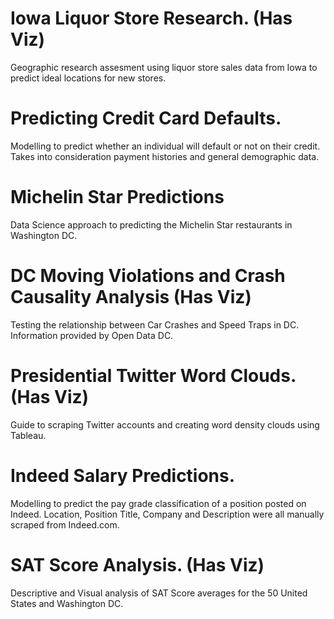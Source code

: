 # Iowa Liquor Store Research. (Has Viz)
Geographic research assesment using liquor store sales data from Iowa to predict ideal locations for new stores.

# Predicting Credit Card Defaults.
Modelling to predict whether an individual will default or not on their credit.  Takes into consideration payment histories and general demographic data.

# Michelin Star Predictions
Data Science approach to predicting the Michelin Star restaurants in Washington DC.

# DC Moving Violations and Crash Causality Analysis (Has Viz)
Testing the relationship between Car Crashes and Speed Traps in DC.  Information provided by Open Data DC.

# Presidential Twitter Word Clouds. (Has Viz)
Guide to scraping Twitter accounts and creating word density clouds using Tableau.

# Indeed Salary Predictions.
Modelling to predict the pay grade classification of a position posted on Indeed.  Location, Position Title, Company and Description were all manually scraped from Indeed.com. 

# SAT Score Analysis. (Has Viz)
Descriptive and Visual analysis of SAT Score averages for the 50 United States and Washington DC.
